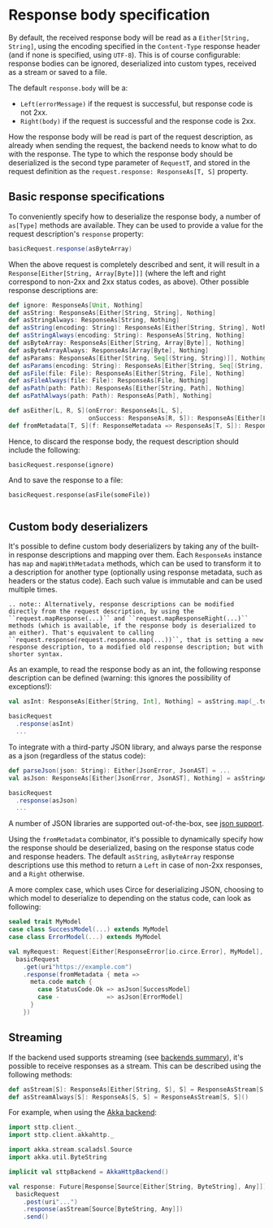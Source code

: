 # Response body specification

By default, the received response body will be read as a `Either[String, String]`, using the encoding specified in the `Content-Type` response header (and if none is specified, using `UTF-8`). This is of course configurable: response bodies can be ignored, deserialized into custom types, received as a stream or saved to a file.

The default `response.body` will be a:

* `Left(errorMessage)` if the request is successful, but response code is not 2xx.
* `Right(body)` if the request is successful and the response code is 2xx.

How the response body will be read is part of the request description, as already when sending the request, the backend needs to know what to do with the response. The type to which the response body should be deserialized is the second type parameter of `RequestT`, and stored in the request definition as the `request.response: ResponseAs[T, S]` property.

## Basic response specifications

To conveniently specify how to deserialize the response body, a number of `as[Type]` methods are available. They can be used to provide a value for the request description's `response` property:

```scala
basicRequest.response(asByteArray)
```

When the above request is completely described and sent, it will result in a `Response[Either[String, Array[Byte]]]` (where the left and right correspond to non-2xx and 2xx status codes, as above). Other possible response descriptions are:

```scala
def ignore: ResponseAs[Unit, Nothing]
def asString: ResponseAs[Either[String, String], Nothing]
def asStringAlways: ResponseAs[String, Nothing]
def asString(encoding: String): ResponseAs[Either[String, String], Nothing]
def asStringAlways(encoding: String): ResponseAs[String, Nothing]
def asByteArray: ResponseAs[Either[String, Array[Byte]], Nothing]
def asByteArrayAlways: ResponseAs[Array[Byte], Nothing]
def asParams: ResponseAs[Either[String, Seq[(String, String)]], Nothing]
def asParams(encoding: String): ResponseAs[Either[String, Seq[(String, String)]], Nothing]
def asFile(file: File): ResponseAs[Either[String, File], Nothing]
def asFileAlways(file: File): ResponseAs[File, Nothing]
def asPath(path: Path): ResponseAs[Either[String, Path], Nothing]
def asPathAlways(path: Path): ResponseAs[Path], Nothing]

def asEither[L, R, S](onError: ResponseAs[L, S], 
                      onSuccess: ResponseAs[R, S]): ResponseAs[Either[L, R], S]
def fromMetadata[T, S](f: ResponseMetadata => ResponseAs[T, S]): ResponseAs[T, S]
```

Hence, to discard the response body, the request description should include the following:

```
basicRequest.response(ignore)
```   

And to save the response to a file:

```
basicRequest.response(asFile(someFile))
```

```note:: As the handling of response is specified upfront, there's no need to "consume" the response body. It can be safely discarded if not needed.

```

## Custom body deserializers

It's possible to define custom body deserializers by taking any of the built-in response descriptions and mapping over them. Each `ResponseAs` instance has `map` and `mapWithMetadata` methods, which can be used to transform it to a description for another type (optionally using response metadata, such as headers or the status code). Each such value is immutable and can be used multiple times.

```eval_rst
.. note:: Alternatively, response descriptions can be modified directly from the request description, by using the ``request.mapResponse(...)`` and ``request.mapResponseRight(...)`` methods (which is available, if the response body is deserialized to an either). That's equivalent to calling ``request.response(request.response.map(...))``, that is setting a new response description, to a modified old response description; but with shorter syntax.
```

As an example, to read the response body as an int, the following response description can be defined (warning: this ignores the possibility of exceptions!):

```scala
val asInt: ResponseAs[Either[String, Int], Nothing] = asString.map(_.toInt)

basicRequest
  .response(asInt)
  ...
```

To integrate with a third-party JSON library, and always parse the response as a json (regardless of the status code):

```scala
def parseJson(json: String): Either[JsonError, JsonAST] = ...
val asJson: ResponseAs[Either[JsonError, JsonAST], Nothing] = asStringAlways.map(parseJson)

basicRequest
  .response(asJson)
  ...
```           

A number of JSON libraries are supported out-of-the-box, see [json support](../json.html).

Using the `fromMetadata` combinator, it's possible to dynamically specify how the response should be deserialized, basing on the response status code and response headers. The default `asString`, `asByteArray` response descriptions use this method to return a `Left` in case of non-2xx responses, and a `Right` otherwise. 

A more complex case, which uses Circe for deserializing JSON, choosing to which model to deserialize to depending on the status code, can look as following:

```scala
sealed trait MyModel
case class SuccessModel(...) extends MyModel
case class ErrorModel(...) extends MyModel

val myRequest: Request[Either[ResponseError[io.circe.Error], MyModel], Nothing] =
  basicRequest
    .get(uri"https://example.com")
    .response(fromMetadata { meta =>
      meta.code match {
        case StatusCode.Ok => asJson[SuccessModel]
        case -             => asJson[ErrorModel]
      }
    })
```

## Streaming

If the backend used supports streaming (see [backends summary](../backends/summary.html)), it's possible to receive responses as a stream. This can be described using the following methods:

```scala
def asStream[S]: ResponseAs[Either[String, S], S] = ResponseAsStream[S, S]()
def asStreamAlways[S]: ResponseAs[S, S] = ResponseAsStream[S, S]()
```

For example, when using the [Akka backend](../backends/akka.html):

```scala
import sttp.client._
import sttp.client.akkahttp._

import akka.stream.scaladsl.Source
import akka.util.ByteString

implicit val sttpBackend = AkkaHttpBackend() 

val response: Future[Response[Source[Either[String, ByteString], Any]]] =
  basicRequest
    .post(uri"...")
    .response(asStream[Source[ByteString, Any]])
    .send()    
```

```note:: Unlike with non-streaming response handlers, each streaming response should be entirely consumed by client code.

```

